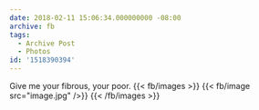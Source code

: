 ```yaml
---
date: 2018-02-11 15:06:34.000000000 -08:00
archive: fb
tags: 
  - Archive Post
  - Photos
id: '1518390394'
---
```


Give me your fibrous, your poor.
{{< fb/images >}}
{{< fb/image src="image.jpg" />}}
{{< /fb/images >}}
